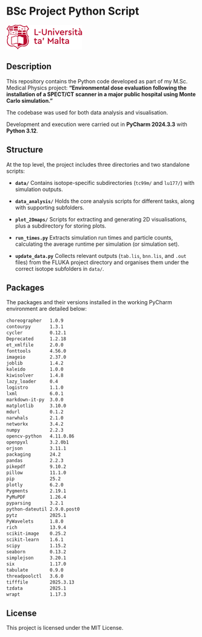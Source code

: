 # BSc Project Python Script 
<img src="umlogo_full_red.png" width="200">


## Description

This repository contains the Python code developed as part of my M.Sc. Medical Physics project:
**“Environmental dose evaluation following the installation of a SPECT/CT scanner in a major public hospital using Monte Carlo simulation.”**

The codebase was used for both data analysis and visualisation.

Development and execution were carried out in **PyCharm 2024.3.3** with **Python 3.12**.


## Structure

At the top level, the project includes three directories and two standalone scripts:

* **`data/`**
  Contains isotope-specific subdirectories (`tc99m/` and `lu177/`) with simulation outputs.

* **`data_analysis/`**
  Holds the core analysis scripts for different tasks, along with supporting subfolders.

* **`plot_2Dmaps/`**
  Scripts for extracting and generating 2D visualisations, plus a subdirectory for storing plots.

* **`run_times.py`**
  Extracts simulation run times and particle counts, calculating the average runtime per simulation (or simulation set).

* **`update_data.py`**
  Collects relevant outputs (`tab.lis`, `bnn.lis`, and `.out` files) from the FLUKA project directory and organises them under the correct isotope subfolders in `data/`.

## Packages
The packages and their versions installed in the working PyCharm environment are detailed below:
```
choreographer   1.0.9
contourpy       1.3.1
cycler          0.12.1
Deprecated      1.2.18
et_xmlfile      2.0.0
fonttools       4.56.0
imageio         2.37.0
joblib          1.4.2
kaleido         1.0.0
kiwisolver      1.4.8
lazy_loader     0.4
logistro        1.1.0
lxml            6.0.1
markdown-it-py  3.0.0
matplotlib      3.10.0
mdurl           0.1.2
narwhals        2.1.0
networkx        3.4.2
numpy           2.2.3
opencv-python   4.11.0.86
openpyxl        3.2.0b1
orjson          3.11.1
packaging       24.2
pandas          2.2.3
pikepdf         9.10.2
pillow          11.1.0
pip             25.2
plotly          6.2.0
Pygments        2.19.1
PyMuPDF         1.26.4
pyparsing       3.2.1
python-dateutil 2.9.0.post0
pytz            2025.1
PyWavelets      1.8.0
rich            13.9.4
scikit-image    0.25.2
scikit-learn    1.6.1
scipy           1.15.2
seaborn         0.13.2
simplejson      3.20.1
six             1.17.0
tabulate        0.9.0
threadpoolctl   3.6.0
tifffile        2025.3.13
tzdata          2025.1
wrapt           1.17.3
```

## License

This project is licensed under the MIT License.
